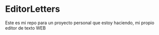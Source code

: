 # EditorLetters
Este es mi repo para un proyecto personal que estoy haciendo, mi propio editor de texto WEB
